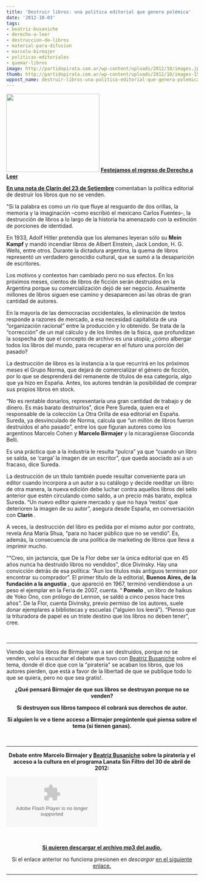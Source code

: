 ```yaml
---
title: 'Destruir libros: una política editorial que genera polémica'
date: '2012-10-03'
tags:
- beatriz-busaniche
- derecho-a-leer
- destruccion-de-libros
- material-para-difusion
- marcelo-birmajer
- politicas-editoriales
- quemar-libros
image: http://partidopirata.com.ar/wp-content/uploads/2012/10/images.jpg
thumb: http://partidopirata.com.ar/wp-content/uploads/2012/10/images-150x150.jpg
wppost_name: destruir-libros-una-politica-editorial-que-genera-polemica
---
```


<a href="http://partidopirata.com.ar/wp-content/uploads/2012/10/images.jpg"><img class="size-full wp-image-6710" title="Derechoaleer" src="http://partidopirata.com.ar/wp-content/uploads/2012/10/images.jpg" alt="" width="245" height="206" /></a> <strong><a href="http://www.derechoaleer.org/" target="_blank">Festejamos el regreso de Derecho a Leer</a></strong>


<strong><a href="http://www.clarin.com/sociedad/Destruir-libros-politica-editorial-polemica_0_779322161.html" target="_blank">En una nota de Clarín del 23 de Setiembre</a> </strong>comentaban la política editorial de destruir los libros que no se venden.

"Si la palabra es como un río que fluye al resguardo de dos orillas, la memoria y la imaginación –como escribió el mexicano Carlos Fuentes–, la destrucción de libros a lo largo de la historia ha amenazado con la extinción de porciones de identidad.

En 1933, Adolf Hitler pretendía que los alemanes leyeran sólo su <strong>Mein Kampf</strong> y mandó incendiar libros de Albert Einstein, Jack London, H. G. Wells, entre otros. Durante la dictadura argentina, la quema de libros representó un verdadero genocidio cultural, que se sumó a la desaparición de escritores.

Los motivos y contextos han cambiado pero no sus efectos. En los próximos meses, cientos de libros de ficción serán destruidos en la Argentina porque su comercialización dejó de ser negocio. Anualmente millones de libros siguen ese camino y desaparecen así las obras de gran cantidad de autores.

En la mayoría de las democracias occidentales, la eliminación de textos responde a razones de mercado, a esa necesidad capitalista de una “organización racional” entre la producción y lo obtenido. Se trata de la “corrección” de un mal cálculo y de los límites de la física, que profundizan la sospecha de que el concepto de archivo es una utopía; ¿cómo albergar todos los libros del mundo, para recuperar en el futuro una porción del pasado?

La destrucción de libros es la instancia a la que recurrirá en los próximos meses el Grupo Norma, que dejará de comercializar el género de ficción, por lo que se desprenderá del remanente de títulos de esa categoría, algo que ya hizo en España. Antes, los autores tendrán la posibilidad de comprar sus propios libros en stock.

“No es rentable donarlos, representaría una gran cantidad de trabajo y de dinero. Es más barato destruirlos”, dice Pere Sureda, quien era el responsable de la colección La Otra Orilla de esa editorial en España. Sureda, ya desvinculado de Norma, calcula que “un millón de libros fueron destruidos el año pasado”, entre los que figuran autores como los argentinos Marcelo Cohen y <strong>Marcelo Birmajer</strong> y la nicaragüense Gioconda Belli.

Es una práctica que a la industria le resulta “pulcra” ya que “cuando un libro se salda, se ‘carga’ la imagen de un escritor”, que queda asociado así a un fracaso, dice Sureda.

La destrucción de un título también puede resultar conveniente para un editor cuando incorpora a un autor a su catálogo y decide reeditar un libro: de otra manera, la nueva edición debe luchar contra aquellos libros del sello anterior que estén circulando como saldo, a un precio más barato, explica Sureda. “Un nuevo editor quiere mercado y que no haya ‘restos’ que deterioren la imagen de su autor”, asegura desde España, en conversación con <strong>Clarín</strong> .

A veces, la destrucción del libro es pedida por el mismo autor por contrato, revela Ana María Shua, “para no hacer público que no se vendió”. Es, además, la consecuencia de una política de marketing de libros que lleva a imprimir mucho.

"“Creo, sin jactancia, que De la Flor debe ser la única editorial que en 45 años nunca ha destruido libros no vendidos”, dice Divinsky. Hay una convicción detrás de esa política: “Aun los títulos más antiguos terminan por encontrar su comprador”. El primer título de la editorial, <strong>Buenos Aires, de la fundación a la angustia</strong> , que apareció en 1967, terminó vendiéndose a un peso el ejemplar en la Feria de 2007, cuenta. “ <strong>Pomelo</strong> , un libro de haikus de Yoko Ono, con prólogo de Lennon, se saldó a cinco pesos hace tres años”. De la Flor, cuenta Divinsky, previo permiso de los autores, suele donar ejemplares a bibliotecas y escuelas (“alguien los leerá”). “Pienso que la trituradora de papel es un triste destino que los libros no deben tener”, cree.

&nbsp;

<hr />

Viendo que los libros de Birmajer van a ser destruídos, porque no se venden, volví a escuchar el debate que tuvo con <a href="http://www.bea.org.ar" target="_blank">Beatriz Busaniche</a> sobre el tema, donde él dice que con la "piratería" se acaban los libros, que los autores pierden, que está a favor de la libertad de que se publique todo lo que se quiera, pero no que sea gratis!.
<p style="text-align: center;"><strong>¿Qué pensará Birmajer de que sus libros se destruyan porque no se venden?</strong></p>
<p style="text-align: center;"><strong>Si destruyen sus libros tampoco él cobrará sus derechos de autor.</strong></p>
<p style="text-align: center;"><strong>Si alguien lo ve o tiene acceso a Birmajer pregúntenle qué piensa sobre el tema (si tienen ganas).</strong></p>
&nbsp;

<hr />
<p style="text-align: center;"><strong>Debate entre Marcelo Birmajer y <a href="http://www.bea.org.ar">Beatriz Busaniche</a> sobre la piratería y el acceso a la cultura en el programa Lanata Sin Filtro del 30 de abril de 2012:</strong></p>

<object id="player1198046" width="240" height="133" classid="clsid:d27cdb6e-ae6d-11cf-96b8-444553540000" codebase="http://download.macromedia.com/pub/shockwave/cabs/flash/swflash.cab#version=6,0,40,0"><param name="AllowScriptAccess" value="always" /><param name="allowFullScreen" value="true" /><param name="wmode" value="transparent" /><param name="src" value="http://www.ivoox.com/playerivoox_ee_1198046_1.html" /><param name="allowfullscreen" value="true" /><param name="allowscriptaccess" value="always" /><embed id="player1198046" width="240" height="133" type="application/x-shockwave-flash" src="http://www.ivoox.com/playerivoox_ee_1198046_1.html" AllowScriptAccess="always" allowFullScreen="true" wmode="transparent" allowfullscreen="true" allowscriptaccess="always" /></object>

&nbsp;
<p style="text-align: center;"><strong><a href="http://www.ivoox.com/debate-entre-beatriz-busaniche-marcelo-birmajer_md_1198046_1.mp3" target="_blank">Si quieren descargar el archivo mp3 del audio.</a></strong></p>
<p style="text-align: center;">Si el enlace anterior no funciona presionen en <em>descargar</em> <a href="http://www.ivoox.com/debate-entre-beatriz-busaniche-marcelo-birmajer-audios-mp3_rf_1198046_1.html" target="_blank">en el siguiente enlace.</a></p>


<hr />
